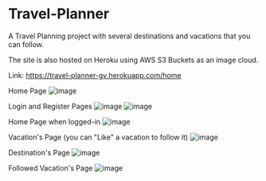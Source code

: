 # Travel-Planner
A Travel Planning project with several destinations and vacations that you can follow.

The site is also hosted on Heroku using AWS S3 Buckets as an image cloud.

Link: https://travel-planner-gv.herokuapp.com/home

Home Page
![image](https://user-images.githubusercontent.com/107947484/218190743-ed4a8709-99eb-4ed6-af44-0d89d8e6f1a2.png)

Login and Register Pages
![image](https://user-images.githubusercontent.com/107947484/218191574-a9613842-8a96-4a7c-b37f-83f9367beebd.png)
![image](https://user-images.githubusercontent.com/107947484/218191599-e9da2d8f-92ec-4d0f-a81f-3951e2776512.png)

Home Page when logged-in
![image](https://user-images.githubusercontent.com/107947484/218191886-d03b6b9e-54a6-458f-939f-ee7c4cfb1a27.png)

Vacation's Page (you can "Like" a vacation to follow it)
![image](https://user-images.githubusercontent.com/107947484/218191312-4cee499a-3456-418d-94d6-ed0c398f0505.png)

Destination's Page
![image](https://user-images.githubusercontent.com/107947484/218191380-ca5d1058-f60d-4bc8-8da4-a99b956d9197.png)

Followed Vacation's Page
![image](https://user-images.githubusercontent.com/107947484/218191439-4a82eefc-3afb-4e4b-81f8-c7266ad43e90.png)
